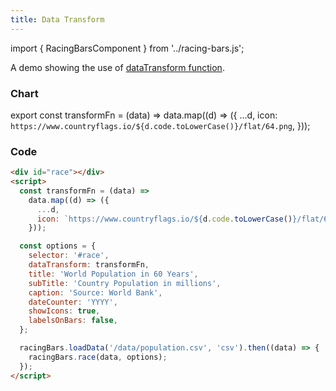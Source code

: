 ```yaml
---
title: Data Transform
---
```


import { RacingBarsComponent } from '../racing-bars.js';

A demo showing the use of [dataTransform function](/docs/documentation/options#datatransform).

<!--truncate-->

### Chart

export const transformFn = (data) => data.map((d) => ({
...d,
icon: `https://www.countryflags.io/${d.code.toLowerCase()}/flat/64.png`,
}));

<div className="gallery">
  <RacingBarsComponent
    dataUrl="/data/population.csv"
    dataType="csv"
    dataTransform={transformFn}
    title="World Population in 60 Years"
    subTitle="Country Population in millions"
    caption="Source: World Bank"
    dateCounter="YYYY"
    showIcons={true}
    labelsOnBars={false}
  />
</div>

### Code

```html {11}
<div id="race"></div>
<script>
  const transformFn = (data) =>
    data.map((d) => ({
      ...d,
      icon: `https://www.countryflags.io/${d.code.toLowerCase()}/flat/64.png`,
    }));

  const options = {
    selector: '#race',
    dataTransform: transformFn,
    title: 'World Population in 60 Years',
    subTitle: 'Country Population in millions',
    caption: 'Source: World Bank',
    dateCounter: 'YYYY',
    showIcons: true,
    labelsOnBars: false,
  };

  racingBars.loadData('/data/population.csv', 'csv').then((data) => {
    racingBars.race(data, options);
  });
</script>
```
